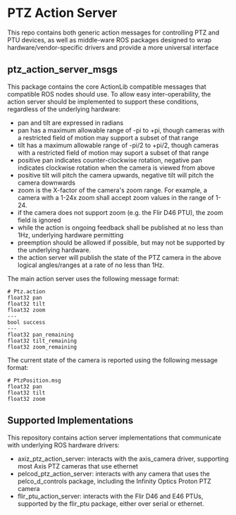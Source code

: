 PTZ Action Server
===================

This repo contains both generic action messages for controlling PTZ and PTU devices, as well as
middle-ware ROS packages designed to wrap hardware/vendor-specific drivers and provide a more universal
interface


ptz_action_server_msgs
-------------------

This package contains the core ActionLib compatible messages that compatible ROS nodes should use.  To allow easy
inter-operability, the action server should be implemented to support these conditions, regardless of the underlying
hardware:

- pan and tilt are expressed in radians
- pan has a maximum allowable range of -pi to +pi, though cameras with a restricted field of motion may support
  a subset of that range
- tilt has a maximum allowable range of -pi/2 to +pi/2, though cameras with a restricted field of motion may suport
  a subset of that range
- positive pan indicates counter-clockwise rotation, negative pan indicates clockwise rotation when the camera is viewed
  from above
- positive tilt will pitch the camera upwards, negative tilt will pitch the camera downwards
- zoom is the X-factor of the camera's zoom range. For example, a camera with a 1-24x zoom shall accept zoom values
  in the range of 1-24.
- if the camera does not support zoom (e.g. the Flir D46 PTU), the zoom field is ignored
- while the action is ongoing feedback shall be published at no less than 1Hz, underlying hardware permitting
- preemption should be allowed if possible, but may not be supported by the underlying hardware.
- the action server will publish the state of the PTZ camera in the above logical angles/ranges at a rate of no less
  than 1Hz.

The main action server uses the following message format:
```
# Ptz.action
float32 pan
float32 tilt
float32 zoom
---
bool success
---
float32 pan_remaining
float32 tilt_remaining
float32 zoom_remaining
```

The current state of the camera is reported using the following message format:
```
# PtzPosition.msg
float32 pan
float32 tilt
float32 zoom

```


Supported Implementations
--------------------------

This repository contains action server implementations that communicate with underlying ROS hardware drivers:
- axiz_ptz_action_server: interacts with the axis_camera driver, supporting most Axis PTZ cameras that use ethernet
- pelcod_ptz_action_server: interacts with any camera that uses the pelco_d_controls package, including the Infinity Optics
  Proton PTZ camera
- flir_ptu_action_server: interacts with the Flir D46 and E46 PTUs, supported by the flir_ptu package, either over serial
  or ethernet.
